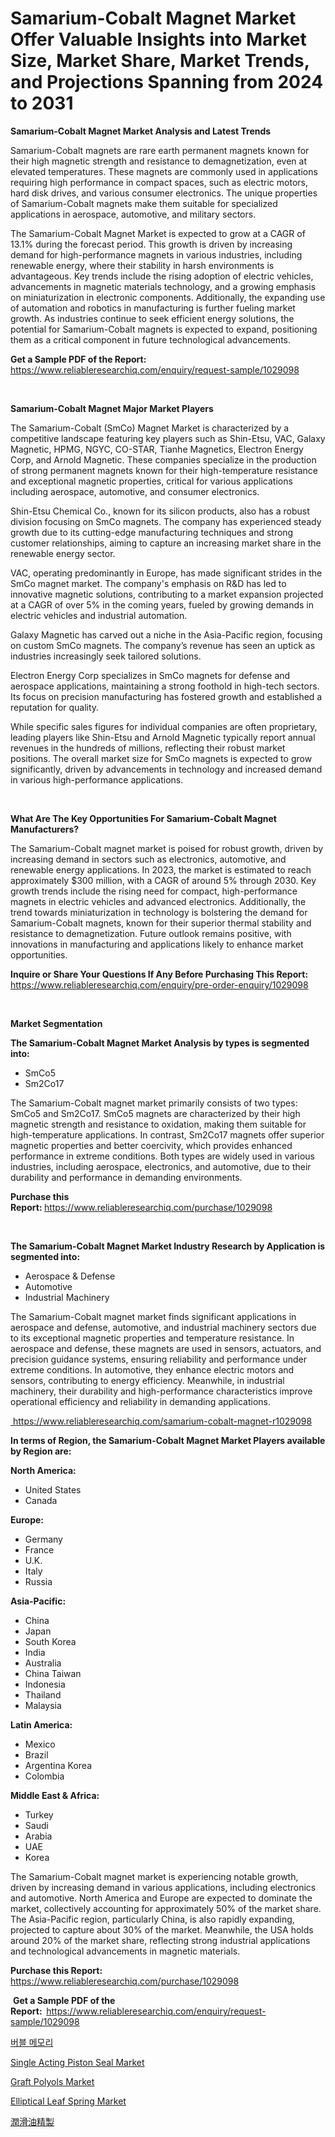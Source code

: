 <p><h1>Samarium-Cobalt Magnet Market Offer Valuable Insights into Market Size, Market Share, Market Trends, and Projections Spanning from 2024 to 2031</h1></p><p><strong>Samarium-Cobalt Magnet Market Analysis and Latest Trends</strong></p>
<p><p>Samarium-Cobalt magnets are rare earth permanent magnets known for their high magnetic strength and resistance to demagnetization, even at elevated temperatures. These magnets are commonly used in applications requiring high performance in compact spaces, such as electric motors, hard disk drives, and various consumer electronics. The unique properties of Samarium-Cobalt magnets make them suitable for specialized applications in aerospace, automotive, and military sectors.</p><p>The Samarium-Cobalt Magnet Market is expected to grow at a CAGR of 13.1% during the forecast period. This growth is driven by increasing demand for high-performance magnets in various industries, including renewable energy, where their stability in harsh environments is advantageous. Key trends include the rising adoption of electric vehicles, advancements in magnetic materials technology, and a growing emphasis on miniaturization in electronic components. Additionally, the expanding use of automation and robotics in manufacturing is further fueling market growth. As industries continue to seek efficient energy solutions, the potential for Samarium-Cobalt magnets is expected to expand, positioning them as a critical component in future technological advancements.</p></p>
<p><strong>Get a Sample PDF of the Report:&nbsp;</strong> <a href="https://www.reliableresearchiq.com/enquiry/request-sample/1029098">https://www.reliableresearchiq.com/enquiry/request-sample/1029098</a></p>
<p>&nbsp;</p>
<p><strong>Samarium-Cobalt Magnet Major Market Players</strong></p>
<p><p>The Samarium-Cobalt (SmCo) Magnet Market is characterized by a competitive landscape featuring key players such as Shin-Etsu, VAC, Galaxy Magnetic, HPMG, NGYC, CO-STAR, Tianhe Magnetics, Electron Energy Corp, and Arnold Magnetic. These companies specialize in the production of strong permanent magnets known for their high-temperature resistance and exceptional magnetic properties, critical for various applications including aerospace, automotive, and consumer electronics.</p><p>Shin-Etsu Chemical Co., known for its silicon products, also has a robust division focusing on SmCo magnets. The company has experienced steady growth due to its cutting-edge manufacturing techniques and strong customer relationships, aiming to capture an increasing market share in the renewable energy sector.</p><p>VAC, operating predominantly in Europe, has made significant strides in the SmCo magnet market. The company's emphasis on R&D has led to innovative magnetic solutions, contributing to a market expansion projected at a CAGR of over 5% in the coming years, fueled by growing demands in electric vehicles and industrial automation.</p><p>Galaxy Magnetic has carved out a niche in the Asia-Pacific region, focusing on custom SmCo magnets. The company’s revenue has seen an uptick as industries increasingly seek tailored solutions.</p><p>Electron Energy Corp specializes in SmCo magnets for defense and aerospace applications, maintaining a strong foothold in high-tech sectors. Its focus on precision manufacturing has fostered growth and established a reputation for quality.</p><p>While specific sales figures for individual companies are often proprietary, leading players like Shin-Etsu and Arnold Magnetic typically report annual revenues in the hundreds of millions, reflecting their robust market positions. The overall market size for SmCo magnets is expected to grow significantly, driven by advancements in technology and increased demand in various high-performance applications.</p></p>
<p>&nbsp;</p>
<p><strong>What Are The Key Opportunities For Samarium-Cobalt Magnet Manufacturers?</strong></p>
<p><p>The Samarium-Cobalt magnet market is poised for robust growth, driven by increasing demand in sectors such as electronics, automotive, and renewable energy applications. In 2023, the market is estimated to reach approximately $300 million, with a CAGR of around 5% through 2030. Key growth trends include the rising need for compact, high-performance magnets in electric vehicles and advanced electronics. Additionally, the trend towards miniaturization in technology is bolstering the demand for Samarium-Cobalt magnets, known for their superior thermal stability and resistance to demagnetization. Future outlook remains positive, with innovations in manufacturing and applications likely to enhance market opportunities.</p></p>
<p><strong>Inquire or Share Your Questions If Any Before Purchasing This Report:</strong> <a href="https://www.reliableresearchiq.com/enquiry/pre-order-enquiry/1029098">https://www.reliableresearchiq.com/enquiry/pre-order-enquiry/1029098</a></p>
<p>&nbsp;</p>
<p><strong>Market Segmentation</strong></p>
<p><strong>The Samarium-Cobalt Magnet Market Analysis by types is segmented into:</strong></p>
<p><ul><li>SmCo5</li><li>Sm2Co17</li></ul></p>
<p><p>The Samarium-Cobalt magnet market primarily consists of two types: SmCo5 and Sm2Co17. SmCo5 magnets are characterized by their high magnetic strength and resistance to oxidation, making them suitable for high-temperature applications. In contrast, Sm2Co17 magnets offer superior magnetic properties and better coercivity, which provides enhanced performance in extreme conditions. Both types are widely used in various industries, including aerospace, electronics, and automotive, due to their durability and performance in demanding environments.</p></p>
<p><strong>Purchase this Report:&nbsp;</strong><a href="https://www.reliableresearchiq.com/purchase/1029098">https://www.reliableresearchiq.com/purchase/1029098</a></p>
<p>&nbsp;</p>
<p><strong>The Samarium-Cobalt Magnet Market Industry Research by Application is segmented into:</strong></p>
<p><ul><li>Aerospace & Defense</li><li>Automotive</li><li>Industrial Machinery</li></ul></p>
<p><p>The Samarium-Cobalt magnet market finds significant applications in aerospace and defense, automotive, and industrial machinery sectors due to its exceptional magnetic properties and temperature resistance. In aerospace and defense, these magnets are used in sensors, actuators, and precision guidance systems, ensuring reliability and performance under extreme conditions. In automotive, they enhance electric motors and sensors, contributing to energy efficiency. Meanwhile, in industrial machinery, their durability and high-performance characteristics improve operational efficiency and reliability in demanding applications.</p></p>
<p><a href="https://www.reliableresearchiq.com/samarium-cobalt-magnet-r1029098">&nbsp;https://www.reliableresearchiq.com/samarium-cobalt-magnet-r1029098</a></p>
<p><strong>In terms of Region, the Samarium-Cobalt Magnet Market Players available by Region are:</strong></p>
<p>
    <p> <strong> North America: </strong>
        <ul>
            <li>United States</li>
            <li>Canada</li>
        </ul>
        </p> 
    <p> <strong> Europe: </strong>
        <ul>
            <li>Germany</li>
            <li>France</li>
            <li>U.K.</li>
            <li>Italy</li>
            <li>Russia</li>
        </ul>
        </p> 
    <p> <strong> Asia-Pacific: </strong>
        <ul>
            <li>China</li>
            <li>Japan</li>
            <li>South Korea</li>
            <li>India</li>
            <li>Australia</li>
            <li>China Taiwan</li>
            <li>Indonesia</li>
            <li>Thailand</li>
            <li>Malaysia</li>
        </ul>
        </p> 
    <p> <strong> Latin America: </strong>
        <ul>
            <li>Mexico</li>
            <li>Brazil</li>
            <li>Argentina Korea</li>
            <li>Colombia</li>
        </ul>
        </p> 
    <p> <strong> Middle East & Africa: </strong>
        <ul>
            <li>Turkey</li>
            <li>Saudi</li>
            <li>Arabia</li>
            <li>UAE</li>
            <li>Korea</li>
        </ul>
    </p>
    </p>
<p><p>The Samarium-Cobalt magnet market is experiencing notable growth, driven by increasing demand in various applications, including electronics and automotive. North America and Europe are expected to dominate the market, collectively accounting for approximately 50% of the market share. The Asia-Pacific region, particularly China, is also rapidly expanding, projected to capture about 30% of the market. Meanwhile, the USA holds around 20% of the market share, reflecting strong industrial applications and technological advancements in magnetic materials.</p></p>
<p><strong>Purchase this Report: </strong><a href="https://www.reliableresearchiq.com/purchase/1029098">https://www.reliableresearchiq.com/purchase/1029098</a></p>
<p>&nbsp;<strong>Get a Sample PDF of the Report:&nbsp;&nbsp;</strong><a href="https://www.reliableresearchiq.com/enquiry/request-sample/1029098">https://www.reliableresearchiq.com/enquiry/request-sample/1029098</a></p>
<p><strong></strong></p>
<p><p><a href="https://github.com/sougarounis/Market-Research-Report-List-6/blob/main/84469999079.md">버블 메모리</a></p><p><a href="https://medium.com/@mintal14046644/in-the-single-acting-piston-seal-market-the-main-focus-is-on-keeping-costs-low-and-getting-the-4f38868ba20f">Single Acting Piston Seal Market</a></p><p><a href="https://issuu.com/reportprime-2/docs/graft-polyols-market-size-2030.pptx_686e30bb465db9">Graft Polyols Market</a></p><p><a href="https://www.linkedin.com/pulse/elliptical-leaf-spring-market-size-share-analysis-6afhe?trackingId=J4AmTyFKQ1CCj3rjDrCnLQ%3D%3D">Elliptical Leaf Spring Market</a></p><p><a href="https://medium.com/@rusty-marie2024/lubricating-oil-refining-market-%E3%81%AF-%E3%82%B3%E3%82%B9%E3%83%88%E7%AE%A1%E7%90%86%E3%81%A8%E5%8A%B9%E7%8E%87%E5%90%91%E4%B8%8A%E3%82%92%E5%84%AA%E5%85%88%E3%81%97%E3%81%BE%E3%81%99-%E3%81%95%E3%82%89%E3%81%AB-%E5%A0%B1%E5%91%8A%E6%9B%B8%E3%81%AF%E5%B8%82%E5%A0%B4%E3%81%AE%E9%9C%80%E8%A6%81%E9%9D%A2%E3%81%A8%E4%BE%9B%E7%B5%A6%E9%9D%A2%E3%81%AE%E4%B8%A1%E6%96%B9%E3%82%92%E3%82%AB%E3%83%90%E3%83%BC%E3%81%97%E3%81%A6%E3%81%84%E3%81%BE%E3%81%99-lubricating-6a68ca45b5a7">潤滑油精製</a></p></p>